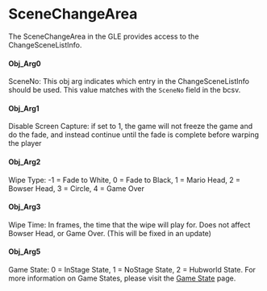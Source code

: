 # SceneChangeArea
The SceneChangeArea in the GLE provides access to the ChangeSceneListInfo.<br/>

#### Obj_Arg0
SceneNo: This obj arg indicates which entry in the ChangeSceneListInfo should be used. This value matches with the `SceneNo` field in the bcsv.

#### Obj_Arg1
Disable Screen Capture: if set to 1, the game will not freeze the game and do the fade, and instead continue until the fade is complete before warping the player

#### Obj_Arg2
Wipe Type: -1 = Fade to White, 0 = Fade to Black, 1 = Mario Head, 2 = Bowser Head, 3 = Circle, 4 = Game Over

#### Obj_Arg3
Wipe Time: In frames, the time that the wipe will play for. Does not affect Bowser Head, or Game Over. (This will be fixed in an update)

#### Obj_Arg5
Game State: 0 = InStage State, 1 = NoStage State, 2 = Hubworld State. For more information on Game States, please visit the [Game State](LINK) page.